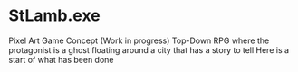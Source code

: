 # StLamb.exe
Pixel Art Game Concept (Work in progress)  Top-Down RPG where the protagonist is a ghost floating around a city that has a story to tell  Here is a start of what has been done
